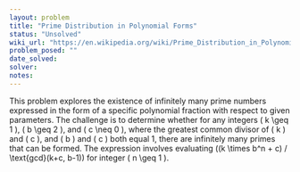 ```yaml
---
layout: problem
title: "Prime Distribution in Polynomial Forms"
status: "Unsolved"
wiki_url: "https://en.wikipedia.org/wiki/Prime_Distribution_in_Polynomial_Forms"
problem_posed: ""
date_solved:
solver:
notes:
---
```

This problem explores the existence of infinitely many prime numbers expressed in the form of a specific polynomial fraction with respect to given parameters. The challenge is to determine whether for any integers \( k \geq 1 \), \( b \geq 2 \), and \( c \neq 0 \), where the greatest common divisor of \( k \) and \( c \), and \( b \) and \( c \) both equal 1, there are infinitely many primes that can be formed. The expression involves evaluating \((k \times b^n + c) / \text{gcd}(k+c, b-1)\) for integer \( n \geq 1 \).